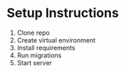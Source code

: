 # Setup Instructions
1. Clone repo
2. Create virtual environment
3. Install requirements
4. Run migrations
5. Start server